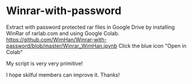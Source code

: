 # Winrar-with-password
Extract with password protected rar files in Google Drive by installing WinRar of rarlab.com and using Google Colab.
https://github.com/WimHan/Winrar-with-password/blob/master/Winrar_WimHan.ipynb
Click the blue icon "Open in Colab"

My script is very very primitive!

I hope skilful members can improve it. Thanks!
